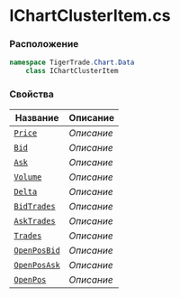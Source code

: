 
# IChartClusterItem.cs
### Расположение
```csharp
namespace TigerTrade.Chart.Data  
    class IChartClusterItem
```

### Свойства
| Название | Описание |
| --- | --- |
| [`Price`](./Свойства/Price.md) | *Описание* |
| [`Bid`](./Свойства/Bid.md) | *Описание* |
| [`Ask`](./Свойства/Ask.md) | *Описание* |
| [`Volume`](./Свойства/Volume.md) | *Описание* |
| [`Delta`](./Свойства/Delta.md) | *Описание* |
| [`BidTrades`](./Свойства/BidTrades.md) | *Описание* |
| [`AskTrades`](./Свойства/AskTrades.md) | *Описание* |
| [`Trades`](./Свойства/Trades.md) | *Описание* |
| [`OpenPosBid`](./Свойства/OpenPosBid.md) | *Описание* |
| [`OpenPosAsk`](./Свойства/OpenPosAsk.md) | *Описание* |
| [`OpenPos`](./Свойства/OpenPos.md) | *Описание* |
